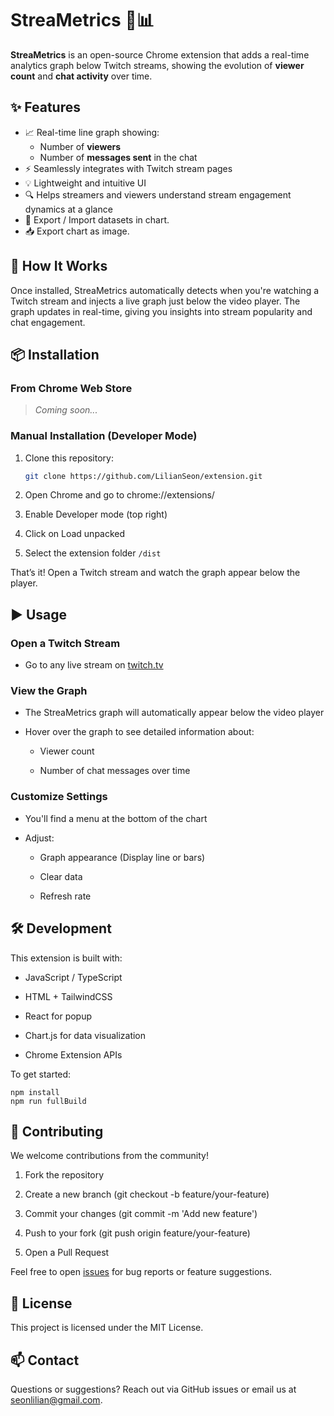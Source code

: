 # StreaMetrics 🎥📊

**StreaMetrics** is an open-source Chrome extension that adds a real-time analytics graph below Twitch streams, showing the evolution of **viewer count** and **chat activity** over time.

## ✨ Features

- 📈 Real-time line graph showing:
  - Number of **viewers**
  - Number of **messages sent** in the chat
- ⚡ Seamlessly integrates with Twitch stream pages
- 💡 Lightweight and intuitive UI
- 🔍 Helps streamers and viewers understand stream engagement dynamics at a glance
- 💾 Export / Import datasets in chart.
- 📥 Export chart as image.

## 🧩 How It Works

Once installed, StreaMetrics automatically detects when you're watching a Twitch stream and injects a live graph just below the video player. The graph updates in real-time, giving you insights into stream popularity and chat engagement.

## 📦 Installation

### From Chrome Web Store

> _Coming soon..._

### Manual Installation (Developer Mode)

1. Clone this repository:
   ```bash
   git clone https://github.com/LilianSeon/extension.git

2. Open Chrome and go to chrome://extensions/

3. Enable Developer mode (top right)

4. Click on Load unpacked

5. Select the extension folder `/dist`

That’s it! Open a Twitch stream and watch the graph appear below the player.

## ▶️ Usage
### Open a Twitch Stream
- Go to any live stream on [twitch.tv](https://www.twitch.tv)

### View the Graph
- The StreaMetrics graph will automatically appear below the video player

- Hover over the graph to see detailed information about:

  - Viewer count

  - Number of chat messages over time

### Customize Settings
- You'll find a menu at the bottom of the chart

- Adjust:

    - Graph appearance (Display line or bars)

    - Clear data

    - Refresh rate

## 🛠️ Development
This extension is built with:

 - JavaScript / TypeScript

 - HTML + TailwindCSS

 - React for popup

 - Chart.js for data visualization

 - Chrome Extension APIs

To get started:

```console
npm install
npm run fullBuild
```

## 🤝 Contributing
We welcome contributions from the community!

1. Fork the repository

2. Create a new branch (git checkout -b feature/your-feature)

3. Commit your changes (git commit -m 'Add new feature')

4. Push to your fork (git push origin feature/your-feature)

5. Open a Pull Request

Feel free to open [issues](https://github.com/LilianSeon/extension/issues) for bug reports or feature suggestions.

## 📄 License
This project is licensed under the MIT License.

## 📫 Contact
Questions or suggestions?
Reach out via GitHub issues or email us at seonlilian@gmail.com.